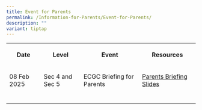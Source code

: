 ```yaml
---
title: Event for Parents
permalink: /Information-for-Parents/Event-for-Parents/
description: ""
variant: tiptap
---
```

<table style="minWidth: 100px">
<colgroup>
<col>
<col>
<col>
<col>
</colgroup>
<tbody>
<tr>
<th rowspan="1" colspan="1">
<p>Date</p>
</th>
<th rowspan="1" colspan="1">
<p>Level</p>
</th>
<th rowspan="1" colspan="1">
<p>Event</p>
</th>
<th rowspan="1" colspan="1">
<p>Resources</p>
</th>
</tr>
<tr>
<td rowspan="1" colspan="1">
<p>08 Feb 2025</p>
</td>
<td rowspan="1" colspan="1">
<p>Sec 4 and Sec 5</p>
</td>
<td rowspan="1" colspan="1">
<p>ECGC Briefing for Parents</p>
</td>
<td rowspan="1" colspan="1">
<p><a href="/files/Information for Parents/2025_S45_ECGC_Briefing_for_Parents__Sat_8_Feb_.pdf" rel="noopener nofollow" target="_blank">Parents Briefing Slides</a>
</p>
</td>
</tr>
<tr>
<td rowspan="1" colspan="1">
<p></p>
</td>
<td rowspan="1" colspan="1">
<p></p>
</td>
<td rowspan="1" colspan="1">
<p></p>
</td>
<td rowspan="1" colspan="1">
<p></p>
</td>
</tr>
</tbody>
</table>
<p></p>